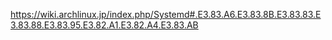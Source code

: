 
https://wiki.archlinux.jp/index.php/Systemd#.E3.83.A6.E3.83.8B.E3.83.83.E3.83.88.E3.83.95.E3.82.A1.E3.82.A4.E3.83.AB

